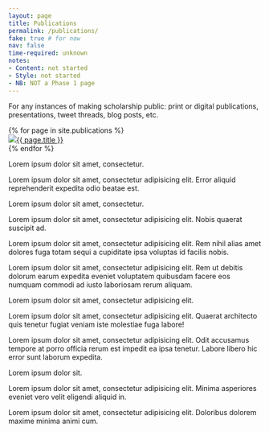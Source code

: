 ```yaml
---
layout: page
title: Publications
permalink: /publications/
fake: true # for now
nav: false
time-required: unknown
notes:
- Content: not started
- Style: not started
- NB: NOT a Phase 1 page
---
```


For any instances of making scholarship public: print or digital publications, presentations, tweet threads, blog posts, etc.

<div id="lab-grid">
{% for page in site.publications %}
  <section><a href="{{ site.url }}/publications/{{ page.slug }}"><img src="{{ site.url }}/assets/img/{{ page.slug }}.png">{{ page.title }}</a></section>
{% endfor %}

 <section>
    <p>Lorem ipsum dolor sit amet, consectetur.</p>
  </section>
  
  <section>
    <p>Lorem ipsum dolor sit amet, consectetur adipisicing elit. Error aliquid reprehenderit expedita odio beatae est.</p>
  </section>
  
  <section>
    <p>Lorem ipsum dolor sit amet, consectetur.</p>
  </section>
  
  <section>
    <p>Lorem ipsum dolor sit amet, consectetur adipisicing elit. Nobis quaerat suscipit ad.</p>
  </section>

  <section>
    <p>Lorem ipsum dolor sit amet, consectetur adipisicing elit. Rem nihil alias amet dolores fuga totam sequi a cupiditate ipsa voluptas id facilis nobis.</p>
  </section>

  <section>
    <p>Lorem ipsum dolor sit amet, consectetur adipisicing elit. Rem ut debitis dolorum earum expedita eveniet voluptatem quibusdam facere eos numquam commodi ad iusto laboriosam rerum aliquam.</p>
  </section>
  
  <section>
    <p>Lorem ipsum dolor sit amet, consectetur adipisicing elit.</p>
  </section>
  
  <section>
    <p>Lorem ipsum dolor sit amet, consectetur adipisicing elit. Quaerat  architecto quis tenetur fugiat veniam iste molestiae fuga labore!</p>
  </section>
  
  <section>
    <p>Lorem ipsum dolor sit amet, consectetur adipisicing elit. Odit accusamus tempore at porro officia rerum est impedit ea ipsa tenetur. Labore libero hic error sunt laborum expedita.</p>
  </section>
  
  <section>
    <p>Lorem ipsum dolor sit.</p>
  </section>
  
  <section>
    <p>Lorem ipsum dolor sit amet, consectetur adipisicing elit. Minima asperiores eveniet vero velit eligendi aliquid in.</p>
  </section>
  
  <section>
    <p>Lorem ipsum dolor sit amet, consectetur adipisicing elit. Doloribus dolorem maxime minima animi cum.</p>
  </section>
</div>